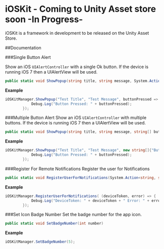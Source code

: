 # iOSKit - Coming to Unity Asset store soon -In Progress-

iOSKit is a framework in development to be released on the Unity Asset Store.

##Documentation


###Single Button Alert

Show an iOS `UIAlertController` with a single Ok button. If the device is running iOS 7 then a UIAlertView will be used.

```csharp
public static void ShowPopup(string title, string message, System.Action<string> callback) 
```

**Example**

```csharp
iOSKitManager.ShowPopup("Test Title", "Test Message", buttonPressed => { 
			Debug.Log("Button Pressed: " + buttonPressed);
		});
```

###Multiple Button Alert
Show an iOS `UIAlertController` with multiple buttons. If the device is running iOS 7 then a UIAlertView will be used.

```csharp
public static void ShowPopup(string title, string message, string[] buttons, System.Action<string> callback) 
```

**Example**

```csharp
iOSKitManager.ShowPopup("Test Title", "Test Message", new string[]{"Button One", "Button Two"}, buttonPressed => { 
			Debug.Log("Button Pressed: " + buttonPressed);
		});
```

###Register For Remote Notifications
Register the user for Notifications

```csharp
public static void RegisterUserForNotifications(System.Action<string, string> callback)
```

**Example**

```csharp
iOSKitManager.RegisterUserForNotifications( (deviceToken, error) => {
			Debug.Log("DeviceToken: " + deviceToken + " Error: " + error);
		});
```

###Set Icon Badge Number
Set the badge number for the app icon.

```csharp
public static void SetBadgeNumber(int number)
```

**Example**

```csharp
iOSKitManager.SetBadgeNumber(5);
```

